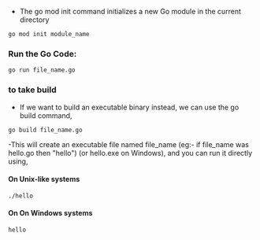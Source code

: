 - The go mod init command initializes a new Go module in the current directory

```
go mod init module_name 

```


### Run the Go Code:

```
go run file_name.go

```

### to take build

- If we want to build an executable binary instead, we can use the go build command,

```
go build file_name.go

```

-This will create an executable file named file_name (eg:- if file_name was hello.go then  "hello") (or hello.exe on Windows), and you can run it directly using,

 #### On Unix-like systems

```
./hello 

```

 #### On On Windows systems

```
hello 

```